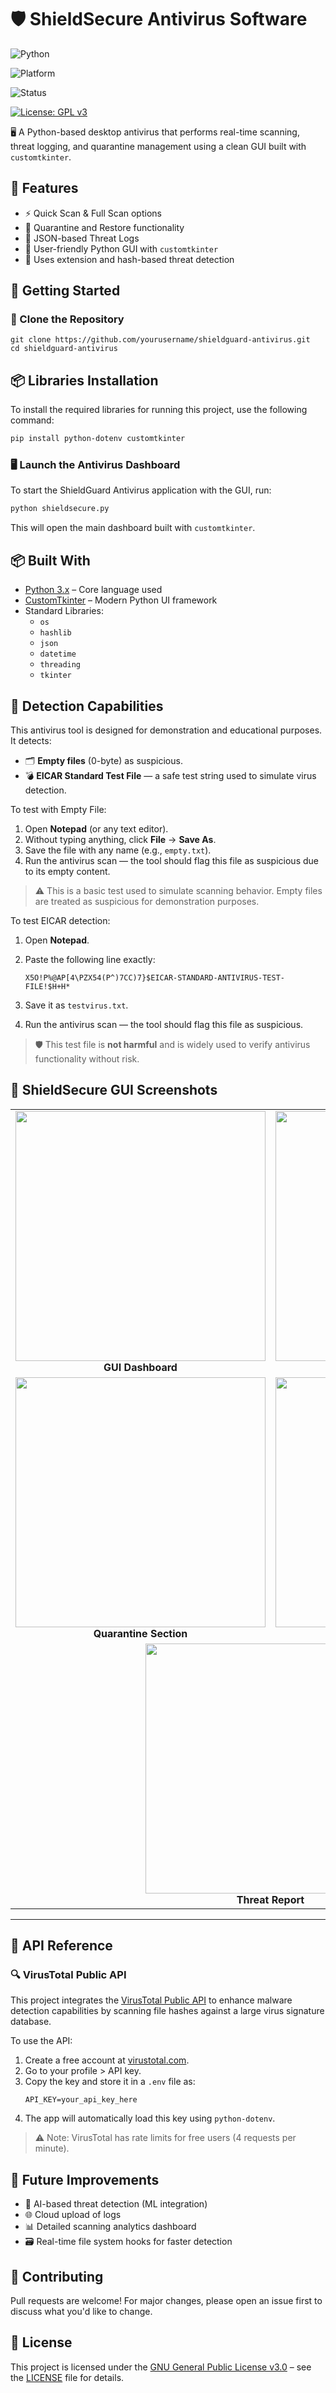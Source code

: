 
# 🛡️ ShieldSecure Antivirus Software

![Python](https://img.shields.io/badge/Python-3.10+-blue?logo=python&logoColor=white)

![Platform](https://img.shields.io/badge/Platform-Windows-informational?logo=windows)

![Status](https://img.shields.io/badge/Status-Active-brightgreen)

[![License: GPL v3](https://img.shields.io/badge/License-GPLv3-blue.svg)](./LICENSE)



🖥️ A Python-based desktop antivirus that performs real-time scanning, threat logging, and quarantine management using a clean GUI built with `customtkinter`.




## 🧩 Features


- ⚡ Quick Scan & Full Scan options   
- 🧼 Quarantine and Restore functionality  
- 📝 JSON-based Threat Logs  
- 🎨 User-friendly Python GUI with `customtkinter`  
- 🧠 Uses extension and hash-based threat detection

## 🚀 Getting Started

### 🧾 Clone the Repository  
    
    git clone https://github.com/yourusername/shieldguard-antivirus.git
    cd shieldguard-antivirus
    

## 📦 Libraries Installation

To install the required libraries for running this project, use the following command:

```bash
pip install python-dotenv customtkinter
```

### 🖥️ Launch the Antivirus Dashboard

To start the ShieldGuard Antivirus application with the GUI, run:

```bash
python shieldsecure.py
```
This will open the main dashboard built with `customtkinter`.

## 📦 Built With

- [Python 3.x](https://www.python.org/) – Core language used
- [CustomTkinter](https://github.com/TomSchimansky/CustomTkinter) – Modern Python UI framework
- Standard Libraries:
  - `os`
  - `hashlib`
  - `json`
  - `datetime`
  - `threading`
  - `tkinter`

## 🧪 Detection Capabilities

This antivirus tool is designed for demonstration and educational purposes. It detects:

- 🗂️ **Empty files** (0-byte) as suspicious.
- 💣 **EICAR Standard Test File** — a safe test string used to simulate virus detection.

To test with Empty File:

1. Open **Notepad** (or any text editor).
2. Without typing anything, click **File** → **Save As**.
3. Save the file with any name (e.g., `empty.txt`).
4. Run the antivirus scan — the tool should flag this file as suspicious due to its empty content.

>⚠️ This is a basic test used to simulate scanning behavior. Empty files are treated as suspicious for demonstration purposes.

To test EICAR detection:

1. Open **Notepad**.
2. Paste the following line exactly:

    ```
    X5O!P%@AP[4\PZX54(P^)7CC)7}$EICAR-STANDARD-ANTIVIRUS-TEST-FILE!$H+H*
    ```

3. Save it as `testvirus.txt`.
4. Run the antivirus scan — the tool should flag this file as suspicious.

> 🛡️ This test file is **not harmful** and is widely used to verify antivirus functionality without risk.


## 📸  ShieldSecure GUI Screenshots

<table>
  <tr>
    <td align="center">
      <img src="https://github.com/user-attachments/assets/7a2b39a0-b5f5-4d80-a2b7-ab8d15bcbb76" width="400"/><br/>
      <strong>GUI Dashboard</strong>
    </td>
    <td align="center">
      <img src="https://github.com/user-attachments/assets/23cb6a08-ca8d-4763-b544-37a9ace9dcd7" width="400"/><br/>
      <strong>Scan Results</strong>
    </td>
  </tr>
  <tr>
    <td align="center">
      <img src="https://github.com/user-attachments/assets/a343df42-1250-4fc2-b547-f437d6cdc5a4" width="400"/><br/>
      <strong>Quarantine Section</strong>
    </td>
    <td align="center">
      <img src="https://github.com/user-attachments/assets/4f465f42-4d62-421d-9294-1f7e3b66c68e" width="400"/><br/>
      <strong>Threat Logs</strong>
    </td>
  </tr>
  <tr>
    <td align="center" colspan="2">
      <img src="https://github.com/user-attachments/assets/2825db46-f823-4824-8e2f-c21263770a22" width="400"/><br/>
      <strong>Threat Report</strong>
    </td>
  </tr>
</table>


---



## 🧩 API Reference

### 🔍 VirusTotal Public API

This project integrates the [VirusTotal Public API](https://www.virustotal.com/gui/home/search) to enhance malware detection capabilities by scanning file hashes against a large virus signature database.

To use the API:

1. Create a free account at [virustotal.com](https://www.virustotal.com).
2. Go to your profile > API key.
3. Copy the key and store it in a `.env` file as:
   ```env
   API_KEY=your_api_key_here
   ```
4. The app will automatically load this key using `python-dotenv`.
> ⚠️ Note: VirusTotal has rate limits for free users (4 requests per minute).


## 🧪 Future Improvements

- 🧠 AI-based threat detection (ML integration)
- 🌐 Cloud upload of logs
- 📊 Detailed scanning analytics dashboard
- 🗃️ Real-time file system hooks for faster detection


## 🤝 Contributing
Pull requests are welcome! For major changes, please open an issue first to discuss what you'd like to change.
## 📜 License

This project is licensed under the [GNU General Public License v3.0](https://www.gnu.org/licenses/gpl-3.0.html) – see the [LICENSE](LICENSE) file for details.
